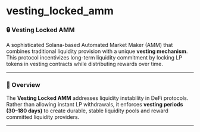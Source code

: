 # vesting_locked_amm

### 🔒 Vesting Locked AMM

A sophisticated Solana-based Automated Market Maker (AMM) that combines traditional liquidity provision with a unique **vesting mechanism**. This protocol incentivizes long-term liquidity commitment by locking LP tokens in vesting contracts while distributing rewards over time.

---


### 🌟 Overview

The **Vesting Locked AMM** addresses liquidity instability in DeFi protocols. Rather than allowing instant LP withdrawals, it enforces **vesting periods (30–180 days)** to create durable, stable liquidity pools and reward committed liquidity providers.

---
